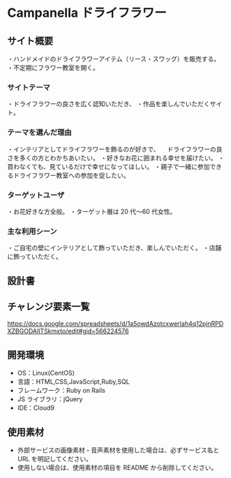 # Campanella ドライフラワー

## サイト概要

・ハンドメイドのドライフラワーアイテム（リース・スワッグ）を販売する。
・不定期にフラワー教室を開く。

### サイトテーマ

・ドライフラワーの良さを広く認知いただき、
・作品を楽しんでいただくサイト。

### テーマを選んだ理由

・インテリアとしてドライフラワーを飾るのが好きで、
　ドライフラワーの良さを多くの方とわかちあいたい。
・好きなお花に囲まれる幸せを届けたい。
・買わなくても、見ているだけで幸せになってほしい。
・親子で一緒に参加できるドライフラワー教室への参加を促したい。

### ターゲットユーザ

・お花好きな方全般。
・ターゲット層は 20 代〜60 代女性。

### 主な利用シーン

・ご自宅の壁にインテリアとして飾っていただき、楽しんでいただく。
・店舗に飾っていただく。

## 設計書

## チャレンジ要素一覧
https://docs.google.com/spreadsheets/d/1a5owdAzotcxwerIah4q12pjnRPDXZBGODAIlTSkmxto/edit#gid=566224576

## 開発環境

- OS：Linux(CentOS)
- 言語：HTML,CSS,JavaScript,Ruby,SQL
- フレームワーク：Ruby on Rails
- JS ライブラリ：jQuery
- IDE：Cloud9

## 使用素材

- 外部サービスの画像素材・音声素材を使用した場合は、必ずサービス名と URL を明記してください。
- 使用しない場合は、使用素材の項目を README から削除してください。
